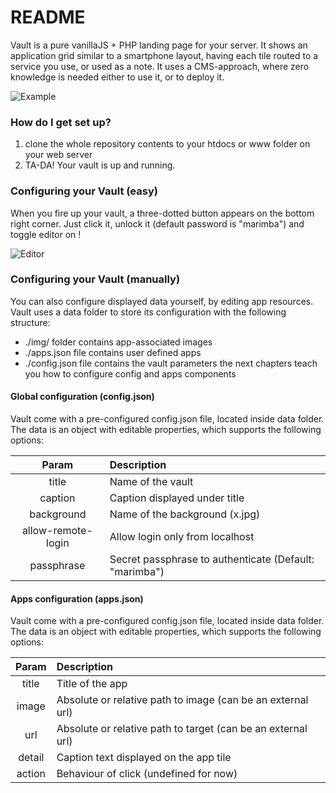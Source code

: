 # README

Vault is a pure vanillaJS + PHP landing page for your server.
It shows an application grid similar to a smartphone layout, having each tile routed to a service you use, or used as a note.
It uses a CMS-approach, where zero knowledge is needed either to use it, or to deploy it.

![Example](https://bitbucket.org/stalker2106/vault/raw/master/example/grid.png)

### How do I get set up?

1. clone the whole repository contents to your htdocs or www folder on your web server
2. TA-DA! Your vault is up and running.

### Configuring your Vault (easy)

When you fire up your vault, a three-dotted button appears on the bottom right corner.
Just click it, unlock it (default password is "marimba") and toggle editor on !

![Editor](https://bitbucket.org/stalker2106/vault/raw/master/example/editor.gif)

### Configuring your Vault (manually)

You can also configure displayed data yourself, by editing app resources.
Vault uses a data folder to store its configuration with the following structure:
  * ./img/ folder contains app-associated images
  * ./apps.json file contains user defined apps
  * ./config.json file contains the vault parameters
the next chapters teach you how to configure config and apps components

#### Global configuration (config.json)

Vault come with a pre-configured config.json file, located inside data folder.
The data is an object with editable properties, which supports the following options:

|Param              |Description
|:-----------------:|:--------------------------------------------------------|
|title              | Name of the vault                                       |
|caption            | Caption displayed under title                           |
|background         | Name of the background (x.jpg)                          |
|allow-remote-login | Allow login only from localhost                         |
|passphrase         | Secret passphrase to authenticate (Default: "marimba")  |

#### Apps configuration (apps.json)

Vault come with a pre-configured config.json file, located inside data folder.
The data is an object with editable properties, which supports the following options:

|Param   |Description                                                 |
|:------:|:-----------------------------------------------------------|
|title   |Title of the app                                            |
|image   |Absolute or relative path to image (can be an external url) |
|url     |Absolute or relative path to target (can be an external url)|
|detail  |Caption text displayed on the app tile                      |
|action  |Behaviour of click (undefined for now)                      |
